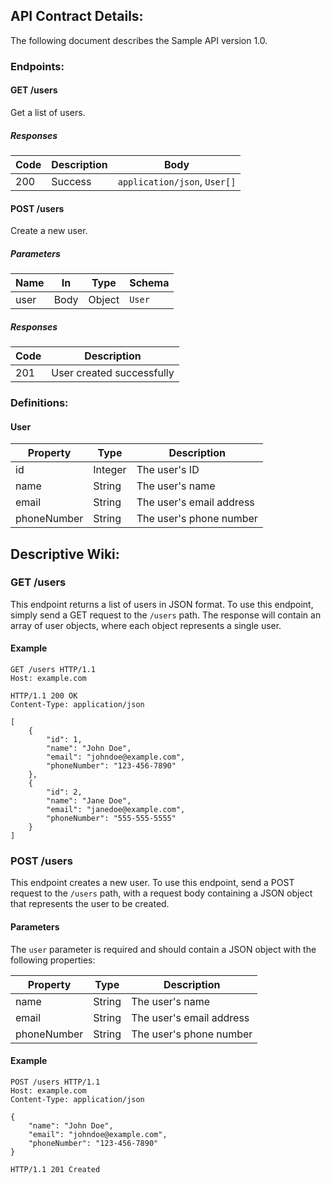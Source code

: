 ## API Contract Details:

The following document describes the Sample API version 1.0.

### Endpoints:

#### GET /users

Get a list of users.

##### Responses

| Code | Description | Body |
| --- | --- | --- |
| 200 | Success | `application/json`, `User[]` |

#### POST /users

Create a new user.

##### Parameters

| Name | In | Type | Schema |
| --- | --- | --- | --- |
| user | Body | Object | `User` |

##### Responses

| Code | Description |
| --- | --- |
| 201 | User created successfully |

### Definitions:

#### User

| Property | Type | Description |
| --- | --- | --- |
| id | Integer | The user's ID |
| name | String | The user's name |
| email | String | The user's email address |
| phoneNumber | String | The user's phone number |

## Descriptive Wiki:

### GET /users

This endpoint returns a list of users in JSON format. To use this endpoint, simply send a GET request to the `/users` path. The response will contain an array of user objects, where each object represents a single user. 

#### Example

```
GET /users HTTP/1.1
Host: example.com
```

```
HTTP/1.1 200 OK
Content-Type: application/json

[
    {
        "id": 1,
        "name": "John Doe",
        "email": "johndoe@example.com",
        "phoneNumber": "123-456-7890"
    },
    {
        "id": 2,
        "name": "Jane Doe",
        "email": "janedoe@example.com",
        "phoneNumber": "555-555-5555"
    }
]
```

### POST /users

This endpoint creates a new user. To use this endpoint, send a POST request to the `/users` path, with a request body containing a JSON object that represents the user to be created.

#### Parameters

The `user` parameter is required and should contain a JSON object with the following properties:

| Property | Type | Description |
| --- | --- | --- |
| name | String | The user's name |
| email | String | The user's email address |
| phoneNumber | String | The user's phone number |

#### Example

```
POST /users HTTP/1.1
Host: example.com
Content-Type: application/json

{
    "name": "John Doe",
    "email": "johndoe@example.com",
    "phoneNumber": "123-456-7890"
}
```

```
HTTP/1.1 201 Created
```